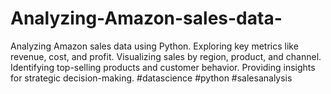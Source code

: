 # Analyzing-Amazon-sales-data-
Analyzing Amazon sales data using Python. Exploring key metrics like revenue, cost, and profit. Visualizing sales by region, product, and channel. Identifying top-selling products and customer behavior. Providing insights for strategic decision-making. #datascience #python #salesanalysis

